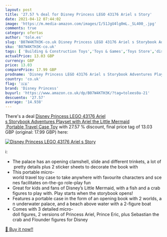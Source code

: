```yaml
---
layout: post
title: '27.57 % deal for Disney Princess LEGO 43176 Ariel s Story'
date: 2021-04-12 07:44:02
image: 'https://m.media-amazon.com/images/I/51JgU4lg0mL._SL400_.jpg'
comments: true
category: ofertas
author: 'tole.es'
slug: 'B07W4KTH3K-co.uk Disney Princess LEGO 43176 Ariel s Storybook Adventures...'
sku: 'B07W4KTH3K-co.uk'
tags: [ 'Building & Construction Toys','Toys & Games','Toys Store','disney princess','lego', ]
actualPrice: 13.03 GBP
currency: GBP
price: 13.03
comparePrice: 17.99 GBP
prodname: 'Disney Princess LEGO 43176 Ariel s Storybook Adventures Playset with Ariel the Little Mermaid  Portable Travel Case Toy'
country: 'co.uk'
flag: '🇬🇧'
brand: 'Disney Princess'
buyurl: 'https://www.amazon.co.uk/dp/B07W4KTH3K/?tag=tolees0a-21'
descuento: '27.57'
average: '14.938'
---
```


There's a deal [Disney Princess LEGO 43176 Ariel s Storybook Adventures Playset with Ariel the Little Mermaid  Portable Travel Case Toy](https://www.amazon.co.uk/dp/B07W4KTH3K/?tag=tolees0a-21)  with  27.57 % discount, final price tag of  13.03 GBP (original: 17.99 GBP) here:

[![Disney Princess LEGO 43176 Ariel s Story](https://m.media-amazon.com/images/I/51JgU4lg0mL._SL400_.jpg)](https://www.amazon.co.uk/dp/B07W4KTH3K/?tag=tolees0a-21)

ℹ️:

- The palace has an opening clamshell, slide and different trinkets, a lot of pretty details plus 2 sticker sheets to decorate the book with
- This portable micro-world travel toy case to take anywhere with favourite characters and scenes facilitates on-the-go role-play fun
- Great for kids and fans of Disney’s Little Mermaid, with a fish and a crab figures to play with. Play starts when the storybook opens!
- Features a portable case in the form of an opening book with 2 worlds, an underwater palace, and a beach above water with a 2-figure boat
- Comes with 3 detailed micro-doll figures, 2 versions of Princess Ariel, Prince Eric, plus Sebastian the crab and Flounder figures for Disney

[🛒 Buy it now!!](https://www.amazon.co.uk/dp/B07W4KTH3K/?tag=tolees0a-21)
